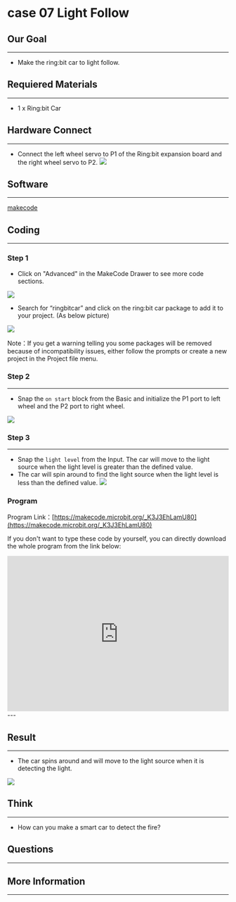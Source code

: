 # case 07 Light Follow

## Our Goal
---

- Make the ring:bit car to light follow. 

## Requiered Materials
---

- 1 x Ring:bit Car


## Hardware Connect
---
- Connect the left wheel servo to P1 of the Ring:bit expansion board and the right wheel servo to P2.
![](./images/MT6Y00d.png)

## Software
---
[makecode](https://makecode.microbit.org/#)
 

## Coding
---
### Step 1
- Click on "Advanced" in the MakeCode Drawer to see more code sections.

![](./images/2qCyzQ7.png)

- Search for “ringbitcar” and click on the ring:bit car package to add it to your project. (As below picture)

![](./images/1Wq2Mov.jpg)

Note：If you get a warning telling you some packages will be removed because of incompatibility issues, either follow the prompts or create a new project in the Project file menu.

### Step 2
---
- Snap the `on start` block from the Basic and initialize the P1 port to left wheel and the P2 port to right wheel.

![](./images/RFccHpJ.png)

### Step 3
---
- Snap the `light level` from the Input. The car will move to the light source when the light level is greater than the defined value.
- The car will spin around to find the light source when the light level is less than the defined value.
![](./images/i1lAR3X.png)




### Program

Program Link：[https://makecode.microbit.org/_K3J3EhLamU80](https://makecode.microbit.org/_K3J3EhLamU80)

If you don't want to type these code by yourself, you can directly download the whole program from the link below:

<div style="position:relative;height:0;padding-bottom:70%;overflow:hidden;"><iframe style="position:absolute;top:0;left:0;width:100%;height:100%;" src="https://makecode.microbit.org/#pub:_K3J3EhLamU80" frameborder="0" sandbox="allow-popups allow-forms allow-scripts allow-same-origin"></iframe></div>  
---

## Result
---

- The car spins around and will move to the light source when it is detecting the light.

![](./images/e1PY6hc.gif)

## Think
---

- How can you make a smart car to detect the fire?

## Questions
---


## More Information  
---

